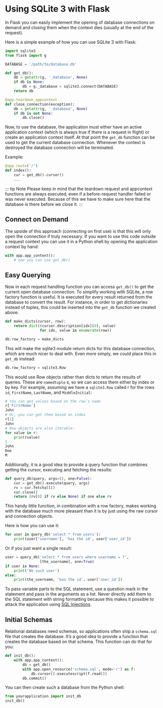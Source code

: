 # Using SQLite 3 with Flask

In Flask you can easily implement the opening of database connections on demand and closing them when the context dies (usually at the end of the request).

Here is a simple example of how you can use SQLite 3 with Flask:

```python
import sqlite3
from flask import g

DATABASE = '/path/to/database.db'

def get_db():
    db = getattr(g, '_database', None)
    if db is None:
        db = g._database = sqlite3.connect(DATABASE)
    return db

@app.teardown_appcontext
def close_connection(exception):
    db = getattr(g, '_database', None)
    if db is not None:
        db.close()
```

Now, to use the database, the application must either have an active application context (which is always true if there is a request in flight) or create an application context itself. At that point the `get_db` function can be used to get the current database connection. Whenever the context is destroyed the database connection will be terminated.

Example:

```python
@app.route('/')
def index():
    cur = get_db().cursor()
    ...
```

::: tip Note
Please keep in mind that the teardown request and appcontext functions are always executed, even if a before-request handler failed or was never executed. Because of this we have to make sure here that the database is there before we close it.
:::

## Connect on Demand

The upside of this approach (connecting on first use) is that this will only open the connection if truly necessary. If you want to use this code outside a request context you can use it in a Python shell by opening the application context by hand:

```python
with app.app_context():
    # now you can use get_db()
```

## Easy Querying

Now in each request handling function you can access `get_db()` to get the current open database connection. To simplify working with SQLite, a row factory function is useful. It is executed for every result returned from the database to convert the result. For instance, in order to get dictionaries instead of tuples, this could be inserted into the `get_db` function we created above:

```python
def make_dicts(cursor, row):
    return dict((cursor.description[idx][0], value)
                for idx, value in enumerate(row))

db.row_factory = make_dicts
```

This will make the sqlite3 module return dicts for this database connection, which are much nicer to deal with. Even more simply, we could place this in `get_db` instead:

```python
db.row_factory = sqlite3.Row
```

This would use Row objects rather than dicts to return the results of queries. These are `namedtuple` s, so we can access them either by index or by key. For example, assuming we have a `sqlite3.Row` called r for the rows `id`, `FirstName`, `LastName`, and `MiddleInitial`:

```python
# You can get values based on the row's name
r['FirstName']
John
# Or, you can get them based on index
r[1]
John
# Row objects are also iterable:
for value in r:
    print(value)
1
John
Doe
M
```

Additionally, it is a good idea to provide a query function that combines getting the cursor, executing and fetching the results:

```python
def query_db(query, args=(), one=False):
    cur = get_db().execute(query, args)
    rv = cur.fetchall()
    cur.close()
    return (rv[0] if rv else None) if one else rv
```

This handy little function, in combination with a row factory, makes working with the database much more pleasant than it is by just using the raw cursor and connection objects.

Here is how you can use it:

```python
for user in query_db('select * from users'):
    print(user['username'], 'has the id', user['user_id'])
```

Or if you just want a single result:

```python
user = query_db('select * from users where username = ?',
                [the_username], one=True)
if user is None:
    print('No such user')
else:
    print(the_username, 'has the id', user['user_id'])
```

To pass variable parts to the SQL statement, use a question mark in the statement and pass in the arguments as a list. Never directly add them to the SQL statement with string formatting because this makes it possible to attack the application using [SQL Injections](https://en.wikipedia.org/wiki/SQL_injection).

## Initial Schemas

Relational databases need schemas, so applications often ship a `schema.sql` file that creates the database. It’s a good idea to provide a function that creates the database based on that schema. This function can do that for you:

```python
def init_db():
    with app.app_context():
        db = get_db()
        with app.open_resource('schema.sql', mode='r') as f:
            db.cursor().executescript(f.read())
        db.commit()
```

You can then create such a database from the Python shell:

```python
from yourapplication import init_db
init_db()
```
